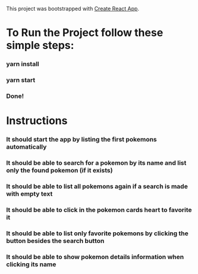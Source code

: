 This project was bootstrapped with [Create React App](https://github.com/facebook/create-react-app).

# To Run the Project follow these simple steps:

### yarn install

### yarn start

### Done!

# Instructions

### It should start the app by listing the first pokemons automatically

### It should be able to search for a pokemon by its name and list only the found pokemon (if it exists)

### It should be able to list all pokemons again if a search is made with empty text

### It should be able to click in the pokemon cards heart to favorite it

### It should be able to list only favorite pokemons by clicking the button besides the search button

### It should be able to show pokemon details information when clicking its name

